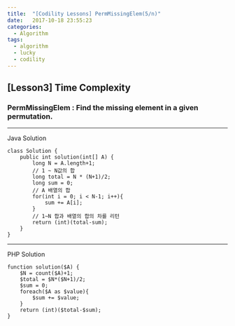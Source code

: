 ```yaml
---
title:  "[Codility Lessons] PermMissingElem(5/n)"
date:   2017-10-18 23:55:23
categories:
  - Algorithm
tags:
  - algorithm
  - lucky
  - codility
---
```

## [Lesson3] Time Complexity  
### PermMissingElem : Find the missing element in a given permutation.  

---
Java Solution

```
class Solution {
    public int solution(int[] A) {
        long N = A.length+1;
        // 1 ~ N값의 합
        long total = N * (N+1)/2;
        long sum = 0;
        // A 배열의 합
        for(int i = 0; i < N-1; i++){
            sum += A[i];
        }
        // 1~N 합과 배열의 합의 차를 리턴
        return (int)(total-sum);
    }
}
```

---
PHP Solution

```
function solution($A) {
    $N = count($A)+1;
    $total = $N*($N+1)/2;
    $sum = 0;
    foreach($A as $value){
        $sum += $value;    
    }
    return (int)($total-$sum);
}
```
